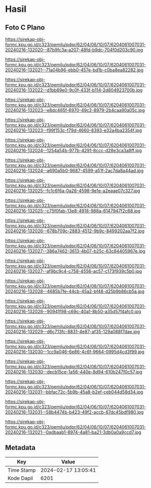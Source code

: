 # Hasil

## Foto C Plano

https://sirekap-obj-formc.kpu.go.id/c323/pemilu/pdpr/62/04/06/10/07/6204061007031-20240216-132020--87b9fc3a-a207-48fd-b9dc-704f0d203c90.jpg

https://sirekap-obj-formc.kpu.go.id/c323/pemilu/pdpr/62/04/06/10/07/6204061007031-20240216-132021--71a04b96-ebb0-457e-bd1b-c0ba8ea82282.jpg

https://sirekap-obj-formc.kpu.go.id/c323/pemilu/pdpr/62/04/06/10/07/6204061007031-20240216-132022--d1bb89e0-9c0f-433f-b114-2d804923700b.jpg

https://sirekap-obj-formc.kpu.go.id/c323/pemilu/pdpr/62/04/06/10/07/6204061007031-20240216-132023--e8dc465f-6970-49c2-8979-2b4caa90a05c.jpg

https://sirekap-obj-formc.kpu.go.id/c323/pemilu/pdpr/62/04/06/10/07/6204061007031-20240216-132023--f99f153c-f79d-4660-8393-e32a4ba2354f.jpg

https://sirekap-obj-formc.kpu.go.id/c323/pemilu/pdpr/62/04/06/10/07/6204061007031-20240216-132024--1254a54b-977b-4291-8ccc-d28e3ca3a8ff.jpg

https://sirekap-obj-formc.kpu.go.id/c323/pemilu/pdpr/62/04/06/10/07/6204061007031-20240216-132024--a690a5b0-9687-4599-a51f-2ac7da8a44ad.jpg

https://sirekap-obj-formc.kpu.go.id/c323/pemilu/pdpr/62/04/06/10/07/6204061007031-20240216-132025--fc1c6f6a-0a26-4598-9e1e-a2eaae07c327.jpg

https://sirekap-obj-formc.kpu.go.id/c323/pemilu/pdpr/62/04/06/10/07/6204061007031-20240216-132025--c75f0fab-13e8-4918-988a-6147947f2c68.jpg

https://sirekap-obj-formc.kpu.go.id/c323/pemilu/pdpr/62/04/06/10/07/6204061007031-20240216-132026--678b709c-2883-4512-9b9c-8499202aa7f2.jpg

https://sirekap-obj-formc.kpu.go.id/c323/pemilu/pdpr/62/04/06/10/07/6204061007031-20240216-132027--386a7462-3613-4b07-b25c-63c84405967e.jpg

https://sirekap-obj-formc.kpu.go.id/c323/pemilu/pdpr/62/04/06/10/07/6204061007031-20240216-132027--af9bc9c4-c758-4556-ac57-c173f939c5b0.jpg

https://sirekap-obj-formc.kpu.go.id/c323/pemilu/pdpr/62/04/06/10/07/6204061007031-20240216-132028--4685b7fe-44cb-45a2-bf48-d25b9b86cb5a.jpg

https://sirekap-obj-formc.kpu.go.id/c323/pemilu/pdpr/62/04/06/10/07/6204061007031-20240216-132028--90941f98-c69c-40a1-8b50-a35d57f4afc0.jpg

https://sirekap-obj-formc.kpu.go.id/c323/pemilu/pdpr/62/04/06/10/07/6204061007031-20240216-132029--d6c713fc-8831-4e87-af35-129a088f7dae.jpg

https://sirekap-obj-formc.kpu.go.id/c323/pemilu/pdpr/62/04/06/10/07/6204061007031-20240216-132030--1cc9a046-6e86-4c6f-9664-0995d4cd3f99.jpg

https://sirekap-obj-formc.kpu.go.id/c323/pemilu/pdpr/62/04/06/10/07/6204061007031-20240216-132030--decb15ce-1a56-440e-8d94-610b247f0c57.jpg

https://sirekap-obj-formc.kpu.go.id/c323/pemilu/pdpr/62/04/06/10/07/6204061007031-20240216-132031--bbfac72c-5b9b-45a8-b2ef-ceb044d58d34.jpg

https://sirekap-obj-formc.kpu.go.id/c323/pemilu/pdpr/62/04/06/10/07/6204061007031-20240216-132031--58b4474b-b423-49f2-accb-67dc45bdf980.jpg

https://sirekap-obj-formc.kpu.go.id/c323/pemilu/pdpr/62/04/06/10/07/6204061007031-20240216-132021--0adbaab1-8974-4a81-ba21-3db0a0a9ccd7.jpg


## Metadata

| Key        | Value               |
| ---------- | ------------------- |
| Time Stamp | 2024-02-17 13:05:41 |
| Kode Dapil | 6201                |



